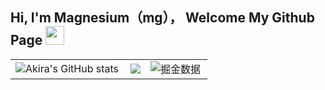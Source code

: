 ## Hi, I'm Magnesium（mg）， Welcome My Github Page <img src="https://raw.githubusercontent.com/iampavangandhi/iampavangandhi/master/gifs/Hi.gif" width="30px">


<table>
  <tr>
    <td><img src="https://github-readme-stats.vercel.app/api?username=yyong008&show_icons=true&count_private=true&theme=vue-light&hide_border=true" alt="Akira's GitHub stats" style="zoom:100%;" align="left"/></td>
     <td><div align="center"> <img src="https://github-readme-stats.vercel.app/api/top-langs/?username=yyong008&hide_title=true&hide_border=true&layout=compact&langs_count=6&text_color=000&icon_color=fff&bg_color=0,52fa5a,4dfcff,c64dff&theme=graywhite" /> </div>
    </td>
    <td><img src="https://4sdvg7tqbv.us.aircode.run/juejin?uid=3016715636836941&hide_border=true" alt="掘金数据" style="zoom:100%;" align="left"/></td>
  </tr>
</table>
